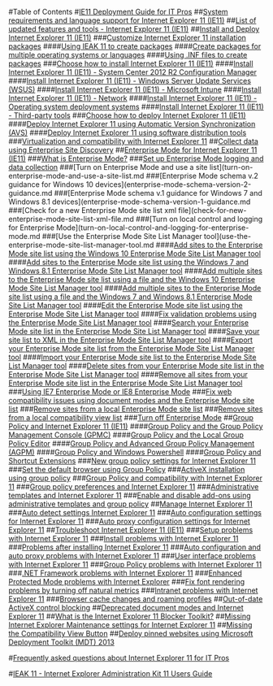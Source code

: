 #Table of Contents
#[IE11 Deployment Guide for IT Pros](ie11-deployment-guide-for-it-pros.md)
##[System requirements and language support for Internet Explorer 11 (IE11)](system-requirements-and-language-support-for-ie11.md)
##[List of updated features and tools - Internet Explorer 11 (IE11)](updated-features-and-tools-with-ie11.md)
##[Install and Deploy Internet Explorer 11 (IE11)](install-and-deploy-ie11.md)
###[Customize Internet Explorer 11 installation packages](customize-ie11-install-packages.md)
####[Using IEAK 11 to create packages](using-ieak11-to-create-install-packages.md)
####[Create packages for multiple operating systems or languages](create-install-packages-for-multiple-operating-systems-or-languages.md)
####[Using .INF files to create packages](using-inf-files-to-create-install-packages.md)
###[Choose how to install Internet Explorer 11 (IE11)](choose-how-to-install-ie11.md)
####[Install Internet Explorer 11 (IE11) - System Center 2012 R2 Configuration Manager](install-ie11-using-system-center-configuration-manager.md)
####[Install Internet Explorer 11 (IE11) - Windows Server Update Services (WSUS)](install-ie11-using-windows-server-update-services-wsus.md)
####[Install Internet Explorer 11 (IE11) - Microsoft Intune](install-ie11-using-microsoft-intune.md)
####[Install Internet Explorer 11 (IE11) - Network](install-ie11-using-the-network.md)
####[Install Internet Explorer 11 (IE11) - Operating system deployment systems](install-ie11-using-operating-system-deployment-systems.md)
####[Install Internet Explorer 11 (IE11) - Third-party tools](install-ie11-using-third-party-tools.md)
###[Choose how to deploy Internet Explorer 11 (IE11)](choose-how-to-deploy-ie11.md)
####[Deploy Internet Explorer 11 using Automatic Version Synchronization (AVS)](deploy-ie11-using-automatic-version-synchronization-avs.md)
####[Deploy Internet Explorer 11 using software distribution tools](deploy-ie11-using-software-distribution-tools.md)
###[Virtualization and compatibility with Internet Explorer 11](virtualization-and-compatibility-with-ie11.md)
##[Collect data using Enterprise Site Discovery](collect-data-using-enterprise-site-discovery.md)
##[Enterprise Mode for Internet Explorer 11 (IE11)](enterprise-mode-overview-for-ie11.md)
###[What is Enterprise Mode?](what-is-enterprise-mode.md)
###[Set up Enterprise Mode logging and data collection](set-up-enterprise-mode-logging-and-data-collection.md)
###[Turn on Enterprise Mode and use a site list](turn-on-enterprise-mode-and-use-a-site-list.md
###[Enterprise Mode schema v.2 guidance for Windows 10 devices](enterprise-mode-schema-version-2-guidance.md
###[Enterprise Mode schema v.1 guidance for Windows 7 and Windows 8.1 devices](enterprise-mode-schema-version-1-guidance.md
###[Check for a new Enterprise Mode site list xml file](check-for-new-enterprise-mode-site-list-xml-file.md
###[Turn on local control and logging for Enterprise Mode](turn-on-local-control-and-logging-for-enterprise-mode.md
###[Use the Enterprise Mode Site List Manager tool](use-the-enterprise-mode-site-list-manager-tool.md
####[Add sites to the Enterprise Mode site list using the Windows 10 Enterprise Mode Site List Manager tool](add-single-sites-to-enterprise-mode-site-list-using-the-version-2-enterprise-mode-tool.md)
####[Add sites to the Enterprise Mode site list using the Windows 7 and Windows 8.1 Enterprise Mode Site List Manager tool](add-single-sites-to-enterprise-mode-site-list-using-the-version-1-enterprise-mode-tool.md)
####[Add multiple sites to the Enterprise Mode site list using a file and the Windows 10 Enterprise Mode Site List Manager tool](add-multiple-sites-to-enterprise-mode-site-list-using-the-version-2-schema-and-enterprise-mode-tool.md)
####[Add multiple sites to the Enterprise Mode site list using a file and the Windows 7 and Windows 8.1 Enterprise Mode Site List Manager tool](add-multiple-sites-to-enterprise-mode-site-list-using-the-version-1-schema-and-enterprise-mode-tool.md)
####[Edit the Enterprise Mode site list using the Enterprise Mode Site List Manager tool](edit-the-enterprise-mode-site-list-using-the-enterprise-mode-site-list-manager.md)
####[Fix validation problems using the Enterprise Mode Site List Manager tool](fix-validation-problems-using-the-enterprise-mode-site-list-manager.md)
####[Search your Enterprise Mode site list in the Enterprise Mode Site List Manager tool](search-your-enterprise-mode-site-list-in-the-enterprise-mode-site-list-manager.md)
####[Save your site list to XML in the Enterprise Mode Site List Manager tool](save-your-site-list-to-xml-in-the-enterprise-mode-site-list-manager.md)
####[Export your Enterprise Mode site list from the Enterprise Mode Site List Manager tool](export-your-enterprise-mode-site-list-from-the-enterprise-mode-site-list-manager.md)
####[Import your Enterprise Mode site list to the Enterprise Mode Site List Manager tool](import-into-the-enterprise-mode-site-list-manager.md)
####[Delete sites from your Enterprise Mode site list in the Enterprise Mode Site List Manager tool](delete-sites-from-your-enterprise-mode-site-list-in-the-enterprise-mode-site-list-manager.md)
####[Remove all sites from your Enterprise Mode site list in the Enterprise Mode Site List Manager tool](remove-all-sites-from-your-enterprise-mode-site-list-in-the-enterprise-mode-site-list-manager.md)
###[Using IE7 Enterprise Mode or IE8 Enterprise Mode](using-enterprise-mode.md)
###[Fix web compatibility issues using document modes and the Enterprise Mode site list](fix-compat-issues-with-doc-modes-and-enterprise-mode-site-list.md)
###[Remove sites from a local Enterprise Mode site list](remove-sites-from-a-local-enterprise-mode-site-list.md)
###[Remove sites from a local compatibility view list](remove-sites-from-a-local-compatibililty-view-list.md)
###[Turn off Enterprise Mode](turn-off-enterprise-mode.md)
##[Group Policy and Internet Explorer 11 (IE11)](group-policy-and-ie11.md)
####[Group Policy and the Group Policy Management Console (GPMC)](group-policy-and-group-policy-mgmt-console-ie11.md)
####[Group Policy and the Local Group Policy Editor](group-policy-and-local-group-policy-editor-ie11.md)
####[Group Policy and Advanced Group Policy Management (AGPM)](group-policy-and-advanced-group-policy-mgmt-ie11.md)
####[Group Policy and Windows Powershell](group-policy-windows-powershell-ie11.md)
####[Group Policy and Shortcut Extensions](group-policy-shortcut-extensions-ie11.md)
###[New group policy settings for Internet Explorer 11](new-group-policy-settings-for-ie11.md)
###[Set the default browser using Group Policy](.md)
###[ActiveX installation using group policy](set-the-default-browser-using-group-policy.md)
###[Group Policy and compatibility with Internet Explorer 11](group-policy-compatability-with-ie11.md)
###[Group policy preferences and Internet Explorer 11](group-policy-preferences-and-ie11.md)
###[Administrative templates and Internet Explorer 11](administrative-templates-and-ie11.md)
###[Enable and disable add-ons using administrative templates and group policy](enable-and-disable-add-ons-using-administrative-templates-and-group-policy.md)
##[Manage Internet Explorer 11](manage-ie11-overview.md)
###[Auto detect settings Internet Explorer 11](auto-detect-settings-for-ie11.md)
###[Auto configuration settings for Internet Explorer 11](auto-configuration-settings-for-ie11.md)
###[Auto proxy configuration settings for Internet Explorer 11](auto-proxy-configuration-settings-for-ie11.md)
##[Troubleshoot Internet Explorer 11 (IE11)](troubleshoot-ie11.md)
###[Setup problems with Internet Explorer 11](setup-problems-with-ie11.md)
###[Install problems with Internet Explorer 11](install-problems-with-ie11.md)
###[Problems after installing Internet Explorer 11](problems-after-installing-ie11.md)
###[Auto configuration and auto proxy problems with Internet Explorer 11](auto-configuration-and-auto-proxy-problems-with-ie11.md)
###[User interface problems with Internet Explorer 11](user-interface-problems-with-ie11.md)
###[Group Policy problems with Internet Explorer 11](group-policy-problems-ie11.md)
###[.NET Framework problems with Internet Explorer 11](net-framework-problems-with-ie11.md)
###[Enhanced Protected Mode problems with Internet Explorer](enhanced-protected-mode-problems-with-ie11.md)
###[Fix font rendering problems by turning off natural metrics](turn-off-natural-metrics.md)
###[Intranet problems with Internet Explorer 11](intranet-problems-and-ie11.md)
###[Browser cache changes and roaming profiles](browser-cache-changes-and-roaming-profiles.md)
##[Out-of-date ActiveX control blocking](out-of-date-activex-control-blocking.md)
##[Deprecated document modes and Internet Explorer 11](deprecated-document-modes.md)
##[What is the Internet Explorer 11 Blocker Toolkit?](what-is-the-internet-explorer-11-blocker-toolkit.md)
##[Missing Internet Explorer Maintenance settings for Internet Explorer 11](missing-internet-explorer-maintenance-settings-for-ie11.md)
##[Missing the Compatibility View Button](missing-the-compatibility-view-button.md)
##[Deploy pinned websites using Microsoft Deployment Toolkit (MDT) 2013](deploy-pinned-sites-using-mdt-2013.md)

#[Frequently asked questions about Internet Explorer 11 for IT Pros](faq-for-it-pros-ie11.md)

#[IEAK 11 - Internet Explorer Administration Kit 11 Users Guide](ieak-11-internet-explorer-administration-kit-11-users-guide.md)